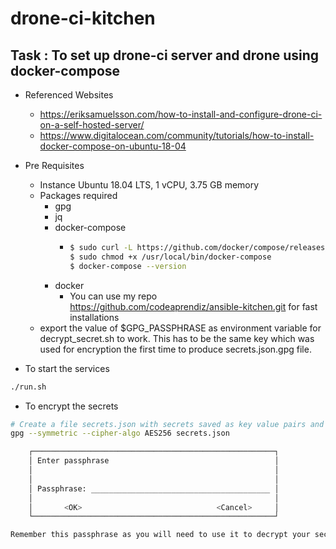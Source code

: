# drone-ci-kitchen

## Task : To set up drone-ci server and drone using docker-compose


- Referenced Websites
    - https://eriksamuelsson.com/how-to-install-and-configure-drone-ci-on-a-self-hosted-server/
    - https://www.digitalocean.com/community/tutorials/how-to-install-docker-compose-on-ubuntu-18-04
    

- Pre Requisites
    - Instance Ubuntu 18.04 LTS, 1 vCPU, 3.75 GB memory
    - Packages required
        - gpg
        - jq
        - docker-compose
            - ```bash
              $ sudo curl -L https://github.com/docker/compose/releases/download/1.21.2/docker-compose-`uname -s`-`uname -m` -o /usr/local/bin/docker-compose
              $ sudo chmod +x /usr/local/bin/docker-compose
              $ docker-compose --version  
              ```    
        - docker
            - You can use my repo https://github.com/codeaprendiz/ansible-kitchen.git for fast installations
    - export the value of $GPG_PASSPHRASE as environment variable for decrypt_secret.sh to work. This has to be the same key
      which was used for encryption the first time to produce secrets.json.gpg file.
        
        
- To start the services
```bash
./run.sh
```

- To encrypt the secrets
```bash
# Create a file secrets.json with secrets saved as key value pairs and then run the following command
gpg --symmetric --cipher-algo AES256 secrets.json

    ┌──────────────────────────────────────────────────────┐
    │ Enter passphrase                                     │
    │                                                      │
    │                                                      │
    │ Passphrase: ________________________________________ │
    │                                                      │
    │       <OK>                              <Cancel>     │
    └──────────────────────────────────────────────────────┘

Remember this passphrase as you will need to use it to decrypt your secrets.
```
    
    
    

    
    
